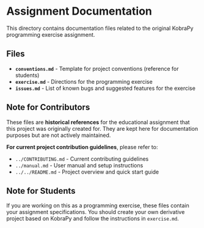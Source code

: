 # Assignment Documentation

This directory contains documentation files related to the original KobraPy programming exercise assignment.

## Files

- **`conventions.md`** - Template for project conventions (reference for students)
- **`exercise.md`** - Directions for the programming exercise
- **`issues.md`** - List of known bugs and suggested features for the exercise

## Note for Contributors

These files are **historical references** for the educational assignment that this project was originally created for. They are kept here for documentation purposes but are not actively maintained.

**For current project contribution guidelines**, please refer to:
- `../CONTRIBUTING.md` - Current contributing guidelines
- `../manual.md` - User manual and setup instructions
- `../../README.md` - Project overview and quick start guide

## Note for Students

If you are working on this as a programming exercise, these files contain your assignment specifications. You should create your own derivative project based on KobraPy and follow the instructions in `exercise.md`.
